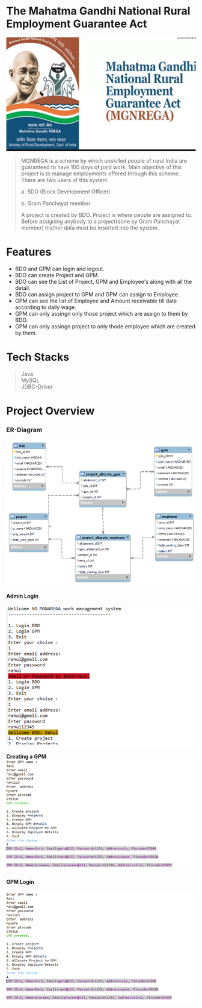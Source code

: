 # The Mahatma Gandhi National Rural Employment Guarantee Act

<img src="https://github.com/Shivaprasad-sBhat/MGNREGA-Work-Management-Application/blob/main/MGNAREGA/assets/mgnrega-logo.webp"></img>
> MGNREGA is a scheme by which unskilled people of rural India are guaranteed to have 100 days of paid work. Main objective of this project is to manage employments offered through this scheme. There are two users of this system 
> 
> a. BDO (Block Development Officer) 
>
> b. Gram Panchayat member
> 
> A project is created by BDO. Project is where people are assigned to. Before assigning anybody to a project(done by Gram Panchayat member) his/her data must be inserted into the system.

# Features 

- BDO and GPM can login and logout. 
- BDO can create Project and GPM.
- BDO can see the List of Project, GPM and Employee's along with all the detail.
- BDO can assign project to GPM and GPM can assign to Employee.
- GPM can see the list of Employee and Amount receivable till date according to daily wage.
- GPM can only assingn only those project which are assign to them by BDO.
- GPM can only assingn project to only thode employee which are created by them.

# Tech Stacks

 > Java </br>
 > MySQL </br> 
 > JDBC-Driver


# Project Overview 

<h3>ER-Diagram</h3>

<img src="https://github.com/Shivaprasad-sBhat/MGNREGA-Work-Management-Application/blob/main/MGNAREGA/assets/ER%20-Diagram.png"> </img>

<h4>Admin Login</h4>
<img src="https://github.com/Shivaprasad-sBhat/MGNREGA-Work-Management-Application/blob/main/MGNAREGA/assets/exeption%20handling.PNG"></img>

<h4>Creating a GPM </h>
<img src="https://github.com/Shivaprasad-sBhat/MGNREGA-Work-Management-Application/blob/main/MGNAREGA/assets/create%20gpm.PNG"></img>


<h4>GPM Login </h4>
<img src="https://github.com/Shivaprasad-sBhat/MGNREGA-Work-Management-Application/blob/main/MGNAREGA/assets/create%20gpm.PNG"></img>





